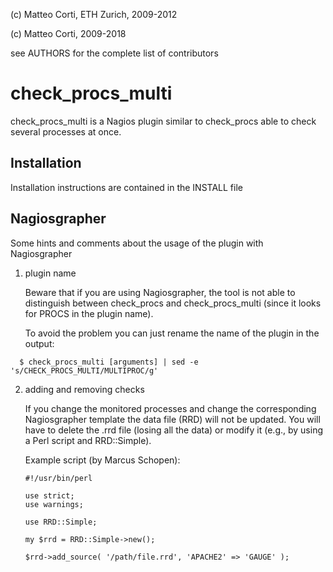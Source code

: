 
 (c) Matteo Corti, ETH Zurich, 2009-2012

 (c) Matteo Corti, 2009-2018

  see AUTHORS for the complete list of contributors

# check_procs_multi

check_procs_multi is a Nagios plugin similar to check_procs able to
check several processes at once.

## Installation

Installation instructions are contained in the INSTALL file

## Nagiosgrapher

Some hints and comments about the usage of the plugin with
Nagiosgrapher

1. plugin name

   Beware that if you are using Nagiosgrapher, the tool is not able to
   distinguish between check_procs and check_procs_multi (since it looks
   for PROCS in the plugin name).

   To avoid the problem you can just rename the name of the plugin in the
   output:

```
  $ check_procs_multi [arguments] | sed -e 's/CHECK_PROCS_MULTI/MULTIPROC/g'
```

2. adding and removing checks

   If you change the monitored processes and change the corresponding
   Nagiosgrapher template the data file (RRD) will not be updated. You
   will have to delete the .rrd file (losing all the data) or modify it
   (e.g., by using a Perl script and RRD::Simple).

   Example script (by Marcus Schopen):

   ```
   #!/usr/bin/perl

   use strict;
   use warnings;

   use RRD::Simple;

   my $rrd = RRD::Simple->new();

   $rrd->add_source( '/path/file.rrd', 'APACHE2' => 'GAUGE' );
   ```